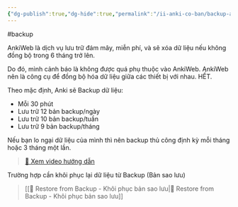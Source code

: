```yaml
---
{"dg-publish":true,"dg-hide":true,"permalink":"/ii-anki-co-ban/backup-anki-sao-luu-du-lieu/","hide":true,"dgPassFrontmatter":true}
---
```


#backup

AnkiWeb là dịch vụ lưu trữ đám mây, miễn phí, và sẽ xóa dữ liệu nếu không đồng bộ trong 6 tháng trở lên.

Do đó, mình cảnh báo là không được quá phụ thuộc vào AnkiWeb.
AnkiWeb nên là công cụ để đồng bộ hóa dữ liệu giữa các thiết bị với nhau. HẾT.

Theo mặc định, Anki sẽ Backup dữ liệu:
- Mỗi 30 phút
- Lưu trữ 12 bản backup/ngày
- Lưu trữ 10 bản backup/tuần
- Lưu trữ 9 bản backup/tháng 

Nếu bạn lo ngại dữ liệu của mình thì nên backup thủ công định kỳ mỗi tháng hoặc 3 tháng một lần.

> [👑 Xem video hướng dẫn](https://www.facebook.com/groups/ankikhoa2/posts/666254385556864/)

Trường hợp cần khôi phục lại dữ liệu từ Backup (Bản sao lưu)

> [[👑 Restore from Backup - Khôi phục bản sao lưu\|👑 Restore from Backup - Khôi phục bản sao lưu]]